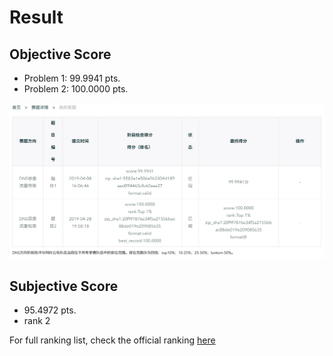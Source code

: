 # Result
## Objective Score
* Problem 1: 99.9941 pts.
* Problem 2: 100.0000 pts.

![](result.png)

## Subjective Score
* 95.4972 pts.
* rank 2

For full ranking list, check the official ranking [here](https://www.butian.net/Active/dataconRank.html)